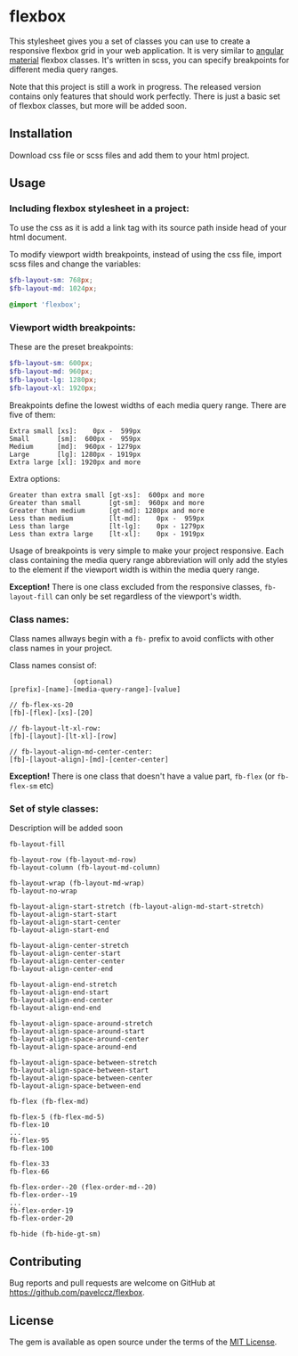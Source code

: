 # flexbox

This stylesheet gives you a set of classes you can use to create a responsive flexbox grid in your web application. It is very similar to [angular material](https://material.angularjs.org) flexbox classes. It's written in scss, you can specify breakpoints for different media query ranges.

Note that this project is still a work in progress. The released version contains only features that should work perfectly. There is just a basic set of flexbox classes, but more will be added soon.

## Installation

Download css file or scss files and add them to your html project.

## Usage

### Including flexbox stylesheet in a project:

To use the css as it is add a link tag with its source path inside head of your html document.

To modify viewport width breakpoints, instead of using the css file, import scss files and change the variables:

``` scss
$fb-layout-sm: 768px;
$fb-layout-md: 1024px;

@import 'flexbox';
```

### Viewport width breakpoints:

These are the preset breakpoints:

``` scss
$fb-layout-sm: 600px;
$fb-layout-md: 960px;
$fb-layout-lg: 1280px;
$fb-layout-xl: 1920px;
```

Breakpoints define the lowest widths of each media query range. There are five of them:

```
Extra small [xs]:    0px -  599px
Small       [sm]:  600px -  959px
Medium      [md]:  960px - 1279px
Large       [lg]: 1280px - 1919px
Extra large [xl]: 1920px and more
```

Extra options:

```
Greater than extra small [gt-xs]:  600px and more
Greater than small       [gt-sm]:  960px and more
Greater than medium      [gt-md]: 1280px and more
Less than medium         [lt-md]:    0px -  959px
Less than large          [lt-lg]:    0px - 1279px
Less than extra large    [lt-xl]:    0px - 1919px
```

Usage of breakpoints is very simple to make your project responsive. Each class containing the media query range abbreviation will only add the styles to the element if the viewport width is within the media query range.

**Exception!** There is one class excluded from the responsive classes, `fb-layout-fill` can only be set regardless of the viewport's width.

### Class names:

Class names allways begin with a `fb-` prefix to avoid conflicts with other class names in your project.

Class names consist of:

```
                (optional)
[prefix]-[name]-[media-query-range]-[value]

// fb-flex-xs-20
[fb]-[flex]-[xs]-[20]

// fb-layout-lt-xl-row:
[fb]-[layout]-[lt-xl]-[row]

// fb-layout-align-md-center-center:
[fb]-[layout-align]-[md]-[center-center]
```

**Exception!** There is one class that doesn't have a value part, `fb-flex` (or `fb-flex-sm` etc)

### Set of style classes:

Description will be added soon

```
fb-layout-fill

fb-layout-row (fb-layout-md-row)
fb-layout-column (fb-layout-md-column)

fb-layout-wrap (fb-layout-md-wrap)
fb-layout-no-wrap

fb-layout-align-start-stretch (fb-layout-align-md-start-stretch)
fb-layout-align-start-start
fb-layout-align-start-center
fb-layout-align-start-end

fb-layout-align-center-stretch
fb-layout-align-center-start
fb-layout-align-center-center
fb-layout-align-center-end

fb-layout-align-end-stretch
fb-layout-align-end-start
fb-layout-align-end-center
fb-layout-align-end-end

fb-layout-align-space-around-stretch
fb-layout-align-space-around-start
fb-layout-align-space-around-center
fb-layout-align-space-around-end

fb-layout-align-space-between-stretch 
fb-layout-align-space-between-start
fb-layout-align-space-between-center
fb-layout-align-space-between-end

fb-flex (fb-flex-md)

fb-flex-5 (fb-flex-md-5)
fb-flex-10
...
fb-flex-95
fb-flex-100

fb-flex-33
fb-flex-66

fb-flex-order--20 (flex-order-md--20)
fb-flex-order--19
...
fb-flex-order-19
fb-flex-order-20

fb-hide (fb-hide-gt-sm)
```


## Contributing

Bug reports and pull requests are welcome on GitHub at https://github.com/pavelccz/flexbox.


## License

The gem is available as open source under the terms of the [MIT License](http://opensource.org/licenses/MIT).

